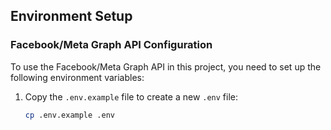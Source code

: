 ## Environment Setup

### Facebook/Meta Graph API Configuration

To use the Facebook/Meta Graph API in this project, you need to set up the following environment variables:

1. Copy the `.env.example` file to create a new `.env` file:
   ```bash
   cp .env.example .env